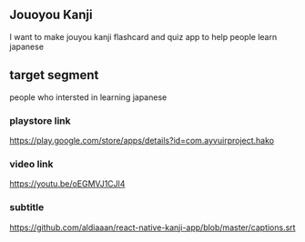 ## Jouoyou Kanji
I want to make jouyou kanji flashcard and quiz app to help people learn japanese

## target segment
people who intersted in learning japanese 


### playstore link
https://play.google.com/store/apps/details?id=com.ayvuirproject.hako

### video link
https://youtu.be/oEGMVJ1CJl4

### subtitle
https://github.com/aldiaaan/react-native-kanji-app/blob/master/captions.srt